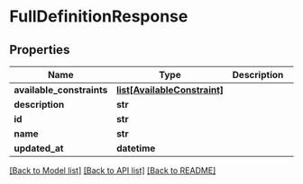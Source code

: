 # FullDefinitionResponse

## Properties
Name | Type | Description | Notes
------------ | ------------- | ------------- | -------------
**available_constraints** | [**list[AvailableConstraint]**](AvailableConstraint.md) |  | [optional] 
**description** | **str** |  | [optional] 
**id** | **str** |  | [optional] 
**name** | **str** |  | [optional] 
**updated_at** | **datetime** |  | [optional] 

[[Back to Model list]](../README.md#documentation-for-models) [[Back to API list]](../README.md#documentation-for-api-endpoints) [[Back to README]](../README.md)


